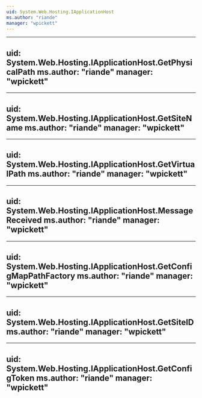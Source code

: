```yaml
---
uid: System.Web.Hosting.IApplicationHost
ms.author: "riande"
manager: "wpickett"
---
```


---
uid: System.Web.Hosting.IApplicationHost.GetPhysicalPath
ms.author: "riande"
manager: "wpickett"
---

---
uid: System.Web.Hosting.IApplicationHost.GetSiteName
ms.author: "riande"
manager: "wpickett"
---

---
uid: System.Web.Hosting.IApplicationHost.GetVirtualPath
ms.author: "riande"
manager: "wpickett"
---

---
uid: System.Web.Hosting.IApplicationHost.MessageReceived
ms.author: "riande"
manager: "wpickett"
---

---
uid: System.Web.Hosting.IApplicationHost.GetConfigMapPathFactory
ms.author: "riande"
manager: "wpickett"
---

---
uid: System.Web.Hosting.IApplicationHost.GetSiteID
ms.author: "riande"
manager: "wpickett"
---

---
uid: System.Web.Hosting.IApplicationHost.GetConfigToken
ms.author: "riande"
manager: "wpickett"
---
